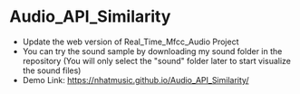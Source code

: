 # Audio_API_Similarity
- Update the web version of Real_Time_Mfcc_Audio Project
- You can try the sound sample by downloading my sound folder in the repository (You will only select the "sound" folder later to start visualize the sound files)
- Demo Link: https://nhatmusic.github.io/Audio_API_Similarity/

